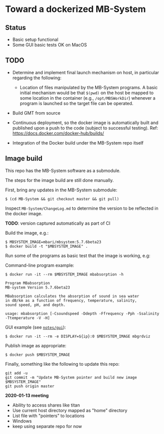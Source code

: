 # Toward a dockerized MB-System

## Status

- Basic setup functional
- Some GUI basic tests OK on MacOS

## TODO

- Determine and implement final launch mechanism on host, in particular
  regarding the following:
    - Location of files manipulated by the MB-System programs.
      A basic initial mechanism would be that `$(pwd)` on the host be mapped to
      some location in the container (e.g., `/opt/MBSWorkDir`) whenever a 
      program is launched so the target file can be operated.
        
- Build GMT from source

- Continuous deployment, so the docker image is automatically built and published
  upon a push to the code (subject to successful testing).
  Ref: https://docs.docker.com/docker-hub/builds/

- Integration of the Docker build under the MB-System repo itself


## Image build

This repo has the MB-System software as a submodule. 

The steps for the image build are still done manually.

First, bring any updates in the MB-System submodule:

    $ (cd MB-System && git checkout master && git pull)

Inspect `MB-System/ChangeLog.md` to determine the version to be
reflected in the docker image.

**TODO**: version captured automatically as part of CI

Build the image, e.g.:
    
    $ MBSYSTEM_IMAGE=mbari/mbsystem:5.7.6beta23
    $ docker build -t "$MBSYSTEM_IMAGE" .

Run some of the programs as basic test that the image is working, e.g:

Command-line program example:

    $ docker run -it --rm $MBSYSTEM_IMAGE mbabsorption -h

    Program MBabsorption
    MB-system Version 5.7.6beta23
    
    MBabsorption calculates the absorption of sound in sea water
    in dB/km as a function of frequency, temperature, salinity,
    sound speed, pH, and depth.
    
    usage: mbabsorption [-Csoundspeed -Ddepth -Ffrequency -Pph -Ssalinity -Ttemperature -V -H]

GUI example (see [`notes/gui`](notes/gui.md)):

    $ docker run -it --rm -e DISPLAY=${ip}:0 $MBSYSTEM_IMAGE mbgrdviz

Publish image as appropriate:

    $ docker push $MBSYSTEM_IMAGE
    
Finally, something like the following to update this repo:

    git add -u
    git commit -m "Update MB-System pointer and build new image $MBSYSTEM_IMAGE"
    git push origin master


**2020-01-13 meeting**

- Ability to access shares like titan
- Use current host directory mapped as "home" directory
- List file with "pointers" to locations
- Windows
- keep using separate repo for now
